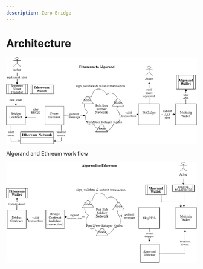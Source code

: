 ```yaml
---
description: Zero Bridge
---
```


# Architecture

![](../.gitbook/assets/arch-eth2Algo.jpg)



Algorand and Ethreum work flow

![](../.gitbook/assets/arch-Algo2Eth.jpg)
